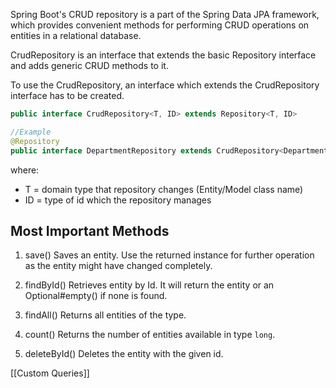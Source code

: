 Spring Boot's CRUD repository is a part of the Spring Data JPA framework, which provides convenient methods for performing CRUD operations on entities in a relational database.

CrudRepository is an interface that extends the basic Repository interface and adds generic CRUD methods to it.

To use the CrudRepository, an interface which extends the CrudRepository interface has to be created.

``` java
public interface CrudRepository<T, ID> extends Repository<T, ID>

//Example
@Repository
public interface DepartmentRepository extends CrudRepository<Department, Long> {}
```

where:
- T = domain type that repository changes (Entity/Model class name)
- ID = type of id which the repository manages

## Most Important Methods
1. save()
Saves an entity. Use the returned instance for further operation as the entity might have changed completely.

2. findById()
Retrieves entity by Id. It will return the entity or an Optional#empty() if none is found.

3. findAll()
Returns all entities of the type. 

4. count()
Returns the number of entities available in type `long`.

5. deleteById()
Deletes the entity with the given id.


[[Custom Queries]]